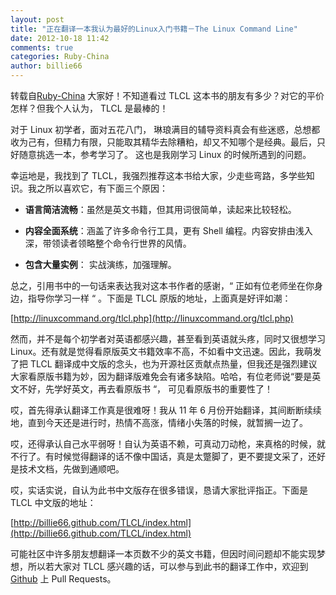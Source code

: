 ```yaml
---
layout: post
title: "正在翻译一本我认为最好的Linux入门书籍－The Linux Command Line"
date: 2012-10-18 11:42
comments: true
categories: Ruby-China
author: billie66
---
```

转载自[Ruby-China](http://ruby-china.org/topics/4519)
大家好！不知道看过 TLCL 这本书的朋友有多少？对它的平价怎样？但我个人认为，
TLCL 是最棒的！

对于 Linux 初学者，面对五花八门，
琳琅满目的辅导资料真会有些迷惑，总想都收为己有，但精力有限，只能取其精华去除糟粕，却又不知哪个是经典。最后，只好随意挑选一本，参考学习了。
这也是我刚学习 Linux 的时候所遇到的问题。

幸运地是，我找到了
TLCL，我强烈推荐这本书给大家，少走些弯路，多学些知识。我之所以喜欢它，有下面三个原因：

-   **语言简洁流畅**：虽然是英文书籍，但其用词很简单，读起来比较轻松。

-   **内容全面系统**：涵盖了许多命令行工具，更有 Shell
    编程。内容安排由浅入深，带领读者领略整个命令行世界的风情。

-   **包含大量实例**： 实战演练，加强理解。

总之，引用书中的一句话来表达我对这本书作者的感谢，“
正如有位老师坐在你身边，指导你学习一样 “ 。下面是 TLCL
原版的地址，上面真是好评如潮：

[http://linuxcommand.org/tlcl.php](http://linuxcommand.org/tlcl.php)

然而，并不是每个初学者对英语都感兴趣，甚至看到英语就头疼，同时又很想学习
Linux。还有就是觉得看原版英文书籍效率不高，不如看中文迅速。因此，我萌发了把
TLCL
翻译成中文版的念头，也为开源社区贡献点热量，但我还是强烈建议大家看原版书籍为妙，因为翻译版难免会有诸多缺陷。哈哈，有位老师说“要是英文不好，先学好英文，再去看原版书
“， 可见看原版书的重要性了！

哎，首先得承认翻译工作真是很难呀！我从 11 年 6
月份开始翻译，其间断断续续地，直到今天还是进行时，热情不高涨，情绪小失落的时候，就暂搁一边了。

哎，还得承认自己水平弱呀！自认为英语不赖，可真动刀动枪，来真格的时候，就不行了。有时候觉得翻译的话不像中国话，真是太蹩脚了，更不要提文采了，还好是技术文档，先做到通顺吧。

哎，实话实说，自认为此书中文版存在很多错误，恳请大家批评指正。下面是 TLCL
中文版的地址：

[http://billie66.github.com/TLCL/index.html](http://billie66.github.com/TLCL/index.html)

可能社区中许多朋友想翻译一本页数不少的英文书籍，但因时间问题却不能实现梦想，所以若大家对
TLCL 感兴趣的话，可以参与到此书的翻译工作中，欢迎到
[Github](https://github.com/billie66/TLCL) 上 Pull Requests。
